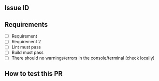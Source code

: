 ## Issue ID

## Requirements
- [ ] Requirement
- [ ] Requirement 2
- [ ] Lint must pass
- [ ] Build must pass
- [ ] There should no warnings/errors in the console/terminal (check locally)

## How to test this PR

